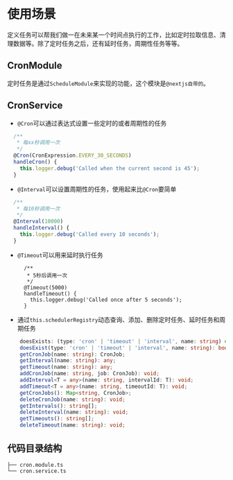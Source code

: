 
# 使用场景
定义任务可以帮我们做一在未来某一个时间点执行的工作，比如定时拉取信息、清理数据等。除了定时任务之后，还有延时任务，周期性任务等等。

## CronModule
定时任务是通过`ScheduleModule`来实现的功能，这个模块是`@nextjs自带的`。

## CronService
- `@Cron`可以通过表达式设置一些定时的或者周期性的任务
```typescript
  /**
   * 每xx秒调用一次
   */
  @Cron(CronExpression.EVERY_30_SECONDS)
  handleCron() {
    this.logger.debug('Called when the current second is 45');
  }
```
- `@Interval`可以设置周期性的任务，使用起来比`@Cron`要简单
```typescript
  /**
   * 每10秒调用一次
   */
  @Interval(10000)
  handleInterval() {
    this.logger.debug('Called every 10 seconds');
  }
```

- `@Timeout`可以用来延时执行任务

  ```
    /**
     * 5秒后调用一次
     */
    @Timeout(5000)
    handleTimeout() {
      this.logger.debug('Called once after 5 seconds');
    }
  
  ```

- 通过`this.schedulerRegistry`动态查询、添加、删除定时任务、延时任务和周期任务
```typescript
    doesExists: (type: 'cron' | 'timeout' | 'interval', name: string) => boolean;
    doesExist(type: 'cron' | 'timeout' | 'interval', name: string): boolean;
    getCronJob(name: string): CronJob;
    getInterval(name: string): any;
    getTimeout(name: string): any;
    addCronJob(name: string, job: CronJob): void;
    addInterval<T = any>(name: string, intervalId: T): void;
    addTimeout<T = any>(name: string, timeoutId: T): void;
    getCronJobs(): Map<string, CronJob>;
    deleteCronJob(name: string): void;
    getIntervals(): string[];
    deleteInterval(name: string): void;
    getTimeouts(): string[];
    deleteTimeout(name: string): void;
```

## 代码目录结构

```
├── cron.module.ts
└── cron.service.ts
```